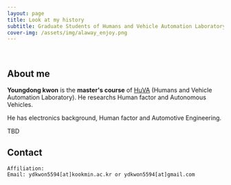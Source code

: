 ```yaml
---
layout: page
title: Look at my history
subtitle: Graduate Students of Humans and Vehicle Automation Laboratory(Present), (HuVA)
cover-img: /assets/img/alaway_enjoy.png
---
```


<br/>

## About me

**Youngdong kwon** is the **master's course** of [HuVA](https://huva.kookmin.ac.kr/) (Humans and Vehicle Automation Laboratory). He researchs Human factor and Autonomous Vehicles.

He has electronics background, Human factor and Automotive Engineering. 

TBD


<!-- Reference -->
<!-- He has published more than 20 international [research papers](https://scholar.google.com/citations?user=seokhoson) including highly cited top journals. His research has been presented in several conferences and organizations. -->
<!-- He is carrying out various activities including international standardizations ([ITU-T](https://www.itu.int/en/ITU-T/about/Pages/default.aspx) standards), paper reviews for research journals, and contributions to open source projects. -->
<!-- He is a founding member of the open souce project [Cloud-Barista](https://github.com/cloud-barista) and the leader and maintainer of [CB-Tumblebug](https://github.com/cloud-barista/cb-tumblebug) project.-->
<!--Also, he is a member of [Kubernetes](https://kubernetes.io/) and approver/reviewer of localization contents in Kubernetes [Dashboard](https://github.com/kubernetes/dashboard) and [Website](https://github.com/kubernetes/website).-->
<!-- He loves to bring new ideas and share it with collaborators. Hello world! &#128525;-->

## Contact

```
Affiliation: 
Email: ydkwon5594[at]kookmin.ac.kr or ydkwon5594[at]gmail.com
```
